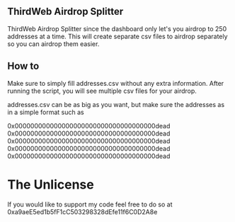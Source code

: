 ## ThirdWeb Airdrop Splitter

ThirdWeb Airdrop Splitter since the dashboard only let's you airdrop to 250 addresses at a time. This will create separate csv files to airdrop separately so you can airdrop them easier.

## How to 

Make sure to simply fill addresses.csv without any extra information. After running the script, you will see multiple csv files for your airdrop.

addresses.csv can be as big as you want, but make sure the addresses as in a simple format such as 

0x000000000000000000000000000000000000dead
0x000000000000000000000000000000000000dead
0x000000000000000000000000000000000000dead
0x000000000000000000000000000000000000dead
0x000000000000000000000000000000000000dead

# The Unlicense
If you would like to support my code feel free to do so at 0xa9aeE5ed1b5fF1cC503298328dEfe11f6C0D2A8e
